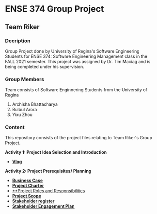 # ENSE 374 Group Project
## Team Riker

### Decription
Group Project done by University of Regina's Software Engineering Students for ENSE 374: Software Engineering Management class in the FALL 2021 semester. This project was assigned by Dr. Tim Maciag and is being completed under his supervision.

### Group Members
Team consists of Software Enginnering Students from the University of Regina
1. Archisha Bhattacharya
2. Bulbul Arora
3. Yixu Zhou

### Content
This repository consists of the project files relating to Team Riker's Group Project.

**Activity 1: Project Idea Selection and Introduction**
- [**Vlog**](https://youtu.be/K0ZO_r178GQ)

**Activity 2: Project Prerequisites/ Planning**
- [**Business Case**](https://github.com/archishab/Team-Riker/blob/main/Project%20Prerequisites%20and%20Planning/Business%20Case.docx.pdf)
- [**Project Charter**](https://github.com/archishab/Team-Riker/blob/main/Project%20Prerequisites%20and%20Planning/Project%20Charter.docx.pdf)
- [**Project Roles and Responsibilities](https://github.com/archishab/Team-Riker/blob/main/Project%20Prerequisites%20and%20Planning/Project%20Roles%20and%20Responsibilities.docx.pdf)
- [**Project Scope**](https://github.com/archishab/Team-Riker/blob/main/Project%20Prerequisites%20and%20Planning/Project%20Scope%20Statement.docx.pdf)
- [**Stakeholder register**](https://github.com/archishab/Team-Riker/blob/main/Project%20Prerequisites%20and%20Planning/Stakeholder%20Register.docx.pdf)
- [**Stakeholder Engagement Plan**](https://github.com/archishab/Team-Riker/blob/main/Project%20Prerequisites%20and%20Planning/Stakeholder%20Engagement%20Plan.docx.pdf)

